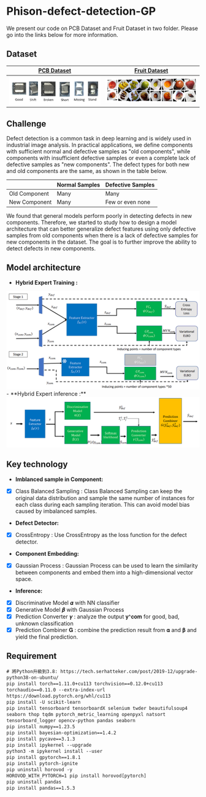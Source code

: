 # Phison-defect-detection-GP

We present our code on PCB Dataset and Fruit Dataset in two folder. Please go into the links below for more information.

## Dataset

[**PCB Dataset**](https://github.com/jason211346/Phison-defect-detection-GP/tree/main/Phison_dataset) |  [**Fruit Dataset**](https://github.com/jason211346/Phison-defect-detection-GP/tree/main/Fruit_dataset)
:-------------------------:|:-------------------------:
<img src="img/PCB_dataset.png" alt="drawing" width="400"/> |  <img src="img/fruit_dataset.png" alt="drawing" width="400"/>

## Challenge

Defect detection is a common task in deep learning and is widely used in industrial image analysis. In practical applications, we define components with sufficient normal and defective samples as "old components", while components with insufficient defective samples or even a complete lack of defective samples as "new components". The defect types for both new and old components are the same, as shown in the table below. 

|         | Normal Samples | Defective Samples |
|---------|----------------|------------------|
| Old Component | Many           | Many             |
| New Component | Many           | Few or even none |

We found that general models perform poorly in detecting defects in new components. Therefore, we started to study how to design a model architecture that can better generalize defect features using only defective samples from old components when there is a lack of defective samples for new components in the dataset. The goal is to further improve the ability to detect defects in new components.

## Model architecture

- **Hybrid Expert Training :**
<img src="img/HBE.png" alt="drawing" width="900"/>
- **Hybrid Expert inference :**
<img src="img/HBE_inference.png" alt="drawing" width="900"/>

## Key technology
- **Imblanced sample in Component:**
- [x] Class Balanced Sampling : Class Balanced Sampling can keep the original data distribution and sample the same number of instances for each class during each sampling iteration. This can avoid model bias caused by imbalanced samples.
- **Defect Detector:**
- [x] CrossEntropy : Use CrossEntropy as the loss function for the defect detector.
- **Component Embedding:**
- [x] Gaussian Process : Gaussian Process can be used to learn the similarity between components and embed them into a high-dimensional vector space.

- **Inference:**
- [x] Discriminative Model 𝜶 with NN classifier
- [x] Generative Model 𝜷 with Gaussian Process
- [x] Prediction Converter 𝜸 : analyze the output 𝐲^𝐜𝐨𝐦 for good, bad, unknown classification
- [x] Prediction Combiner 𝐆 : combine the prediction result from 𝛂 and 𝛃 and yield the final prediction.
## Requirement
```
# 將Python升級到3.8: https://tech.serhatteker.com/post/2019-12/upgrade-python38-on-ubuntu/
pip install torch==1.11.0+cu113 torchvision==0.12.0+cu113 torchaudio==0.11.0 --extra-index-url https://download.pytorch.org/whl/cu113
pip install -U scikit-learn
pip install tensorboard tensorboardX selenium twder beautifulsoup4 seaborn thop tqdm pytorch_metric_learning openpyxl natsort tensorboard_logger opencv-python pandas seaborn 
pip install numpy==1.23.5
pip install bayesian-optimization==1.4.2
pip install pycave==3.1.3
pip install ipykernel --upgrade
python3 -m ipykernel install --user
pip install gpytorch==1.8.1
pip install pytorch-ignite
pip uninstall horovod -y
HOROVOD_WITH_PYTORCH=1 pip install horovod[pytorch]
pip uninstall pandas 
pip install pandas==1.5.3
```
